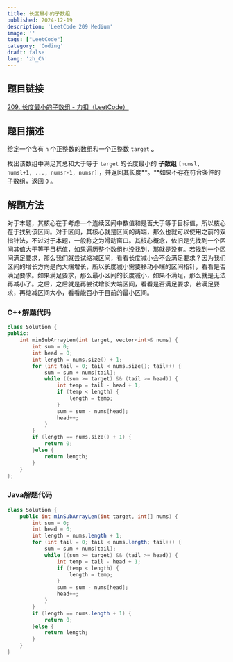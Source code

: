 ```yaml
---
title: 长度最小的子数组
published: 2024-12-19
description: 'LeetCode 209 Medium'
image: ''
tags: ["LeetCode"]
category: 'Coding'
draft: false 
lang: 'zh_CN'
---
```


## 题目链接

[209. 长度最小的子数组 - 力扣（LeetCode）](https://leetcode.cn/problems/minimum-size-subarray-sum/description/)

## 题目描述

给定一个含有 `n` 个正整数的数组和一个正整数 `target` **。**

找出该数组中满足其总和大于等于 `target` 的长度最小的 **子数组** `[numsl, numsl+1, ..., numsr-1, numsr]` ，并返回其长度**。**如果不存在符合条件的子数组，返回 `0` 。

## 解题方法

对于本题，其核心在于考虑一个连续区间中数值和是否大于等于目标值，所以核心在于找到该区间。对于区间，其核心就是区间的两端，那么也就可以使用之前的双指针法，不过对于本题，一般称之为滑动窗口。其核心概念，依旧是先找到一个区间其值大于等于目标值，如果遍历整个数组也没找到，那就是没有。若找到一个区间满足要求，那么我们就尝试缩减区间，看看长度减小会不会满足要求？因为我们区间的增长方向是向大端增长，所以长度减小需要移动小端的区间指针，看看是否满足要求。如果满足要求，那么最小区间的长度减小，如果不满足，那么就是无法再减小了。之后，之后就是再尝试增长大端区间，看看是否满足要求，若满足要求，再缩减区间大小，看看能否小于目前的最小区间。

### C++解题代码

```c++
class Solution {
public:
    int minSubArrayLen(int target, vector<int>& nums) {
        int sum = 0;
        int head = 0;
        int length = nums.size() + 1;
        for (int tail = 0; tail < nums.size(); tail++) {
            sum = sum + nums[tail];
            while ((sum >= target) && (tail >= head)) {
                int temp = tail - head + 1;
                if (temp < length) {
                    length = temp;
                }
                sum = sum - nums[head];
                head++;
            }
        }
        if (length == nums.size() + 1) {
            return 0;
        }else {
            return length;
        }
    }
};
```
### Java解题代码

```java
class Solution {
    public int minSubArrayLen(int target, int[] nums) {
        int sum = 0;
        int head = 0;
        int length = nums.length + 1;
        for (int tail = 0; tail < nums.length; tail++) {
            sum = sum + nums[tail];
            while ((sum >= target) && (tail >= head)) {
                int temp = tail - head + 1;
                if (temp < length) {
                    length = temp;
                }
                sum = sum - nums[head];
                head++;
            }
        }
        if (length == nums.length + 1) {
            return 0;
        }else {
            return length;
        }
    }
}
```
